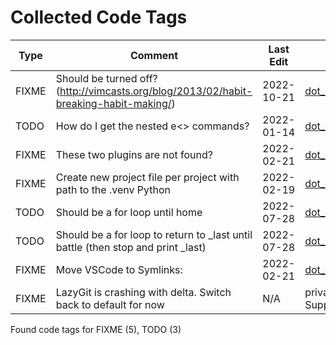 # Collected Code Tags

| Type   | Comment                                                                               | Last Edit   | Source File                                                                                                                                                                       |
|--------|---------------------------------------------------------------------------------------|-------------|-----------------------------------------------------------------------------------------------------------------------------------------------------------------------------------|
| FIXME  | Should be turned off? (http://vimcasts.org/blog/2013/02/habit-breaking-habit-making/) | 2022-10-21  | [dot_config/astronvim/lua/user/init.lua:199](https://github.com/KyleKing/dotfiles/blame/ad6e9fdf90d577281262d4d5a6bb388bb4e83d64/dot_config/astronvim/lua/user/init.lua#L199)     |
| TODO   | How do I get the nested e<> commands?                                                 | 2022-01-14  | [dot_config/lf/lfrc:105](https://github.com/KyleKing/dotfiles/blame/89abe435dc8a4b8517ace743251854aad207197b/dot_config/lf/lfrc#L105)                                             |
| FIXME  | These two plugins are not found?                                                      | 2022-02-21  | [dot_config/my_config/private__omz.sh:119](https://github.com/KyleKing/dotfiles/blame/0e93abff0289608b84c03589bf43698d6a344d45/dot_config/my_config/private__omz.sh#L116)         |
| FIXME  | Create new project file per project with path to the .venv Python                     | 2022-02-19  | [dot_config/my_config/private__sublime.sh:5](https://github.com/KyleKing/dotfiles/blame/5d311fd72496f901056c4924d3d0c6ec7115d427/dot_config/my_config/private__sublime.sh#L5)     |
| TODO   | Should be a for loop until home                                                       | 2022-07-28  | [dot_config/my_config/private_cli_tools.sh:71](https://github.com/KyleKing/dotfiles/blame/b8605e0e56543fe52ff2224ed0f670ef4bfe90ea/dot_config/my_config/private_cli_tools.sh#L57) |
| TODO   | Should be a for loop to return to _last until battle (then stop and print _last)      | 2022-07-28  | [dot_config/my_config/private_cli_tools.sh:75](https://github.com/KyleKing/dotfiles/blame/b8605e0e56543fe52ff2224ed0f670ef4bfe90ea/dot_config/my_config/private_cli_tools.sh#L61) |
| FIXME  | Move VSCode to Symlinks:                                                              | 2022-02-21  | [dot_config/my_config/private_sync.sh:38](https://github.com/KyleKing/dotfiles/blame/0e93abff0289608b84c03589bf43698d6a344d45/dot_config/my_config/private_sync.sh#L38)           |
| FIXME  | LazyGit is crashing with delta. Switch back to default for now                        | N/A         | private_Library/private_Application Support/lazygit/config.yml:123                                                                                                                |

Found code tags for FIXME (5), TODO (3)

<!-- calcipy:skip_tags -->
